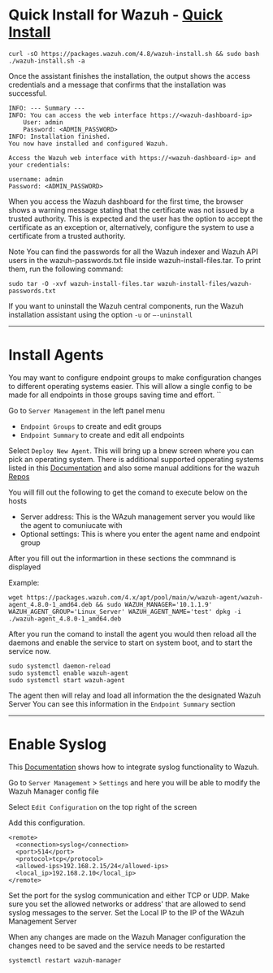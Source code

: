 # Quick Install for Wazuh - [Quick Install](https://documentation.wazuh.com/current/quickstart.html)

```
curl -sO https://packages.wazuh.com/4.8/wazuh-install.sh && sudo bash ./wazuh-install.sh -a
```
Once the assistant finishes the installation, the output shows the access credentials and a message that confirms that the installation was successful.

```
INFO: --- Summary ---
INFO: You can access the web interface https://<wazuh-dashboard-ip>
    User: admin
    Password: <ADMIN_PASSWORD>
INFO: Installation finished.
You now have installed and configured Wazuh.

Access the Wazuh web interface with https://<wazuh-dashboard-ip> and your credentials:

username: admin
Password: <ADMIN_PASSWORD>
```

When you access the Wazuh dashboard for the first time, the browser shows a warning message stating that the certificate was not issued by a trusted authority. This is expected and the user has the option to accept the certificate as an exception or, alternatively, configure the system to use a certificate from a trusted authority.

Note You can find the passwords for all the Wazuh indexer and Wazuh API users in the wazuh-passwords.txt file inside wazuh-install-files.tar. To print them, run the following command:
```
sudo tar -O -xvf wazuh-install-files.tar wazuh-install-files/wazuh-passwords.txt
```
If you want to uninstall the Wazuh central components, run the Wazuh installation assistant using the option `-u` or `–-uninstall`

---

# Install Agents

You may want to configure endpoint groups to make configuration changes to different operating systems easier. This will allow a single config to be made for all endpoints in those groups saving time and effort. ``

Go to `Server Management` in the left panel menu
- `Endpoint Groups` to create and edit groups
- `Endpoint Summary` to create and edit all endpoints

Select `Deploy New Agent`. This will bring up a bnew screen where you can pick an operating system. There is additional supported opperating systems listed in this [Documentation](https://documentation.wazuh.com/current/installation-guide/packages-list.html) and also some manual additions for the wazuh [Repos](https://documentation.wazuh.com/current/installation-guide/wazuh-agent/wazuh-agent-package-linux.html)

You will fill out the following to get the comand to execute below on the hosts

- Server address: This is the WAzuh management server you would like the agent to comuniucate with
- Optional settings: This is where you enter the agent name and endpoint group

After you fill out the informartion in these sections the commnand is displayed 

Example: 
```
wget https://packages.wazuh.com/4.x/apt/pool/main/w/wazuh-agent/wazuh-agent_4.8.0-1_amd64.deb && sudo WAZUH_MANAGER='10.1.1.9' WAZUH_AGENT_GROUP='Linux_Server' WAZUH_AGENT_NAME='test' dpkg -i ./wazuh-agent_4.8.0-1_amd64.deb
```

After you run the comand to install the agent you would then reload all the daemons and enable the service to start on system boot, and to start the service now.
```
sudo systemctl daemon-reload
sudo systemctl enable wazuh-agent
sudo systemctl start wazuh-agent
```
The agent then will relay and load all information the the designated Wazuh Server 
You can see this information in the `Endpoint Summary` section

---

# Enable Syslog

This [Documentation](https://documentation.wazuh.com/current/user-manual/capabilities/log-data-collection/syslog.html) shows how to integrate syslog functionality to Wazuh.

Go to `Server Management` > `Settings` and here you will be able to modify the Wazuh Manager config file

Select `Edit Configuration` on the top right of the screen

Add this configuration. 
```
<remote>
  <connection>syslog</connection>
  <port>514</port>
  <protocol>tcp</protocol>
  <allowed-ips>192.168.2.15/24</allowed-ips>
  <local_ip>192.168.2.10</local_ip>
</remote>
```
Set the port for the syslog communication and either TCP or UDP.
Make sure you set the allowed networks or address' that are allowed to send syslog messages to the server. 
Set the Local IP to the IP of the WAzuh Management Server 

When any changes are made on the Wazuh Manager configuration the changes need to be saved and the service needs to be restarted 
```
systemctl restart wazuh-manager
```
